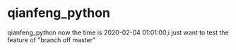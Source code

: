 # qianfeng_python
qianfeng_python
now the time is 2020-02-04 01:01:00,i just want to test the feature of "branch off master"
